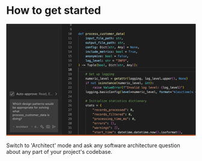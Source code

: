 # How to get started

  <img src="images/design_patterns.png" alt="Learn about GitLens Community vs Pro" />

Switch to 'Architect' mode and ask any software architecture question about any part of your project's codebase.

